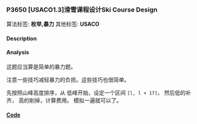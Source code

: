 
### P3650 [USACO1.3]滑雪课程设计Ski Course Design

算法标签: **枚举,暴力**
其他标签: **USACO**

#### Description


#### Analysis

这题应当算是简单的暴力题。

注意一些技巧减轻暴力的负担。这些技巧也很简单。

先按照山峰高度排序，从 低峰开始，设定一个区间 `[l, l + 17]`， 然后低的补齐， 高的削掉，计算费用。 模拟一遍就可以了。


#### [Code](../../cpp/36/p3650.cpp)


